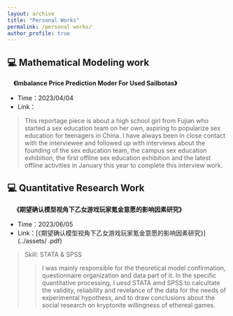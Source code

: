 ```yaml
---
layout: archive
title: "Personal Works"
permalink: /personal works/
author_profile: true
---
```



## 💻 Mathematical Modeling work
&emsp;**《Imbalance Price Prediction Moder For Used Sailbotas》**
- Time：2023/04/04
- Link：
> This reportage piece is about a high school girl from Fujian who started a sex education team on her own, aspiring to popularize sex education for teenagers in China. I have always been in close contact with the interviewee and followed up with interviews about the founding of the sex education team, the campus sex education exhibition, the first offline sex education exhibition and the latest offline activities in January this year to complete this interview work.

## 💻 Quantitative Research Work
&emsp;**《期望确认模型视角下乙女游戏玩家氪金意愿的影响因素研究》**
- Time：2023/06/05
- Link：[《期望确认模型视角下乙女游戏玩家氪金意愿的影响因素研究》](../assets/  .pdf)
> Skill: STATA & SPSS
> > I was mainly responsible for the theoretical model confirmation, questionnaire organization and data part of it. In the specific quantitative processing, I uesd STATA amd SPSS to calcultate the validity, reliability and revelance of the data for the needs of experimental hypothess, and to draw conclusions about the social research on kryptonite willingness of ethereal games.

